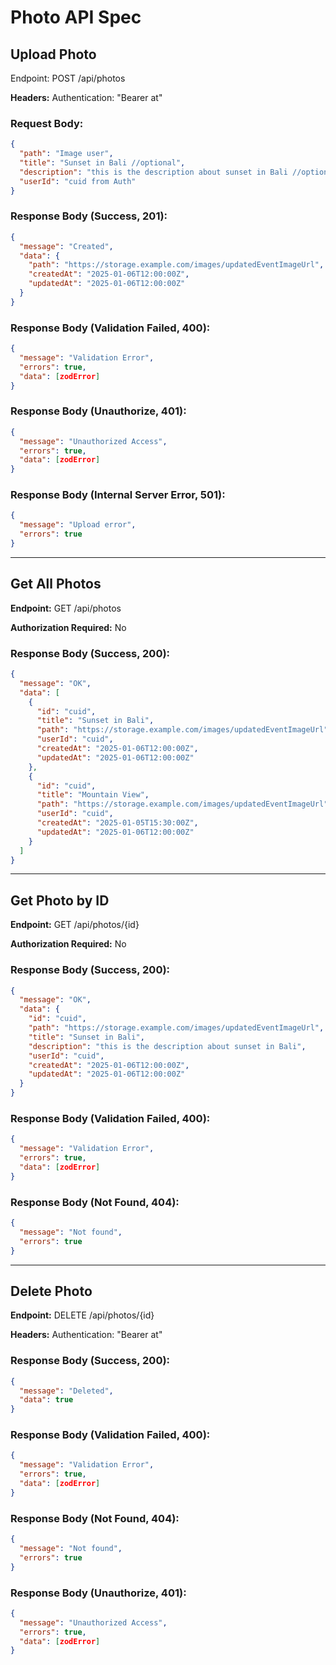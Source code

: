 # Photo API Spec

## Upload Photo

Endpoint: POST /api/photos

**Headers:**
Authentication: "Bearer at"

### Request Body:

```json
{
  "path": "Image user",
  "title": "Sunset in Bali //optional",
  "description": "this is the description about sunset in Bali //optional",
  "userId": "cuid from Auth"
}
```

### Response Body (Success, 201):

```json
{
  "message": "Created",
  "data": {
    "path": "https://storage.example.com/images/updatedEventImageUrl",
    "createdAt": "2025-01-06T12:00:00Z",
    "updatedAt": "2025-01-06T12:00:00Z"
  }
}
```

### Response Body (Validation Failed, 400):

```json
{
  "message": "Validation Error",
  "errors": true,
  "data": [zodError]
}
```

### Response Body (Unauthorize, 401):

```json
{
  "message": "Unauthorized Access",
  "errors": true,
  "data": [zodError]
}
```

### Response Body (Internal Server Error, 501):

```json
{
  "message": "Upload error",
  "errors": true
}
```

---

## Get All Photos

**Endpoint:** GET /api/photos

**Authorization Required:** No

### Response Body (Success, 200):

```json
{
  "message": "OK",
  "data": [
    {
      "id": "cuid",
      "title": "Sunset in Bali",
      "path": "https://storage.example.com/images/updatedEventImageUrl",
      "userId": "cuid",
      "createdAt": "2025-01-06T12:00:00Z",
      "updatedAt": "2025-01-06T12:00:00Z"
    },
    {
      "id": "cuid",
      "title": "Mountain View",
      "path": "https://storage.example.com/images/updatedEventImageUrl",
      "userId": "cuid",
      "createdAt": "2025-01-05T15:30:00Z",
      "updatedAt": "2025-01-06T12:00:00Z"
    }
  ]
}
```

---

## Get Photo by ID

**Endpoint:** GET /api/photos/{id}

**Authorization Required:** No

### Response Body (Success, 200):

```json
{
  "message": "OK",
  "data": {
    "id": "cuid",
    "path": "https://storage.example.com/images/updatedEventImageUrl",
    "title": "Sunset in Bali",
    "description": "this is the description about sunset in Bali",
    "userId": "cuid",
    "createdAt": "2025-01-06T12:00:00Z",
    "updatedAt": "2025-01-06T12:00:00Z"
  }
}
```

### Response Body (Validation Failed, 400):

```json
{
  "message": "Validation Error",
  "errors": true,
  "data": [zodError]
}
```

### Response Body (Not Found, 404):

```json
{
  "message": "Not found",
  "errors": true
}
```

---

## Delete Photo

**Endpoint:** DELETE /api/photos/{id}

**Headers:**
Authentication: "Bearer at"

### Response Body (Success, 200):

```json
{
  "message": "Deleted",
  "data": true
}
```

### Response Body (Validation Failed, 400):

```json
{
  "message": "Validation Error",
  "errors": true,
  "data": [zodError]
}
```

### Response Body (Not Found, 404):

```json
{
  "message": "Not found",
  "errors": true
}
```

### Response Body (Unauthorize, 401):

```json
{
  "message": "Unauthorized Access",
  "errors": true,
  "data": [zodError]
}
```
